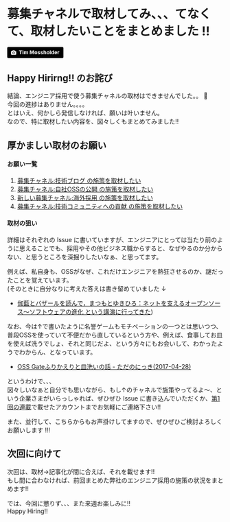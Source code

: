 # 募集チャネルで取材してみ、、、てなくて、取材したいことをまとめました !!

<a style="background-color:black;color:white;text-decoration:none;padding:4px 6px;font-family:-apple-system, BlinkMacSystemFont, &quot;San Francisco&quot;, &quot;Helvetica Neue&quot;, Helvetica, Ubuntu, Roboto, Noto, &quot;Segoe UI&quot;, Arial, sans-serif;font-size:12px;font-weight:bold;line-height:1.2;display:inline-block;border-radius:3px;" href="https://unsplash.com/@timmossholder?utm_medium=referral&amp;utm_campaign=photographer-credit&amp;utm_content=creditBadge" target="_blank" rel="noopener noreferrer" title="Download free do whatever you want high-resolution photos from Tim Mossholder"><span style="display:inline-block;padding:2px 3px;"><svg xmlns="http://www.w3.org/2000/svg" style="height:12px;width:auto;position:relative;vertical-align:middle;top:-1px;fill:white;" viewBox="0 0 32 32"><title></title><path d="M20.8 18.1c0 2.7-2.2 4.8-4.8 4.8s-4.8-2.1-4.8-4.8c0-2.7 2.2-4.8 4.8-4.8 2.7.1 4.8 2.2 4.8 4.8zm11.2-7.4v14.9c0 2.3-1.9 4.3-4.3 4.3h-23.4c-2.4 0-4.3-1.9-4.3-4.3v-15c0-2.3 1.9-4.3 4.3-4.3h3.7l.8-2.3c.4-1.1 1.7-2 2.9-2h8.6c1.2 0 2.5.9 2.9 2l.8 2.4h3.7c2.4 0 4.3 1.9 4.3 4.3zm-8.6 7.5c0-4.1-3.3-7.5-7.5-7.5-4.1 0-7.5 3.4-7.5 7.5s3.3 7.5 7.5 7.5c4.2-.1 7.5-3.4 7.5-7.5z"></path></svg></span><span style="display:inline-block;padding:2px 3px;">Tim Mossholder</span></a>

## Happy Hirirng!! のお詫び

結論、エンジニア採用で使う募集チャネルの取材はできませんでした。。 :bow:  
今回の進捗はありません。。。。  
とはいえ、何かしら発信しなければ、願いは叶いません。  
なので、特に取材したい内容を、図々しくもまとめてみました!!

## 厚かましい取材のお願い

#### お願い一覧

1. [募集チャネル:技術ブログ の施策を取材したい](    https://github.com/sezemiadmin/happy-hiring/issues/12)
2. [募集チャネル:自社OSSの公開 の施策を取材したい](https://github.com/sezemiadmin/happy-hiring/issues/13)
3. [新しい募集チャネル:海外採用 の施策を取材したい](https://github.com/sezemiadmin/happy-hiring/issues/14)
4. [募集チャネル:技術コミュニティへの貢献 の施策を取材したい](https://github.com/sezemiadmin/happy-hiring/issues/15)

#### 取材の狙い

詳細はそれぞれの Issue に書いていますが、エンジニアにとっては当たり前のように思えることでも、採用やその他ビジネス職からすると、なぜやるのか分からない、と思うところを深掘りしたいなぁ、と思ってます。

例えば、私自身も、OSSがなぜ、これだけエンジニアを熱狂させるのか、謎だったことを覚えています。  
(そのときに自分なりに考えた答えは書き留めていました ↓
*  [伽藍とバザールを読んで，まつもとゆきひろ：ネットを支えるオープンソース〜ソフトウェアの進化 という講演に行ってきた](http://sezemi.hatenablog.com/entry/2015/04/20/180558))

なお、今は↑で書いたように名誉ゲームもモチベーションの一つとは思いつつ、普段OSSを使っていて不便だから直しているという方や、例えば、食事してお皿を使えば洗うでしょ、それと同じだよ、という方々にもお会いして、わかったようでわからん、となっています。

* [OSS Gateふりかえりと皿洗いの話 - ただのにっき(2017-04-28)](http://sho.tdiary.net/20170428.html#p01)

というわけで、、、  
図々しいなぁと自分でも思いながら、もし↑のチャネルで施策やってるよ～、という企業さまがいらっしゃれば、ぜひぜひ Issue に書き込んでいただくか、[第1回の連載](http://happy-hiring.hatenablog.com/entry/2017/08/10/113000)で載せたアカウントまでお気軽にご連絡下さい!!

また、並行して、こちらからもお声掛けしてますので、ぜひぜひご検討よろしくお願いします !!!

## 次回に向けて

次回は、取材->記事化が間に合えば、それを載せます!!  
もし間に合わなければ、前回まとめた弊社のエンジニア採用の施策の状況をまとめます!!

では、今回に懲りず、、、また来週お楽しみに!!  
Happy Hiring!!
